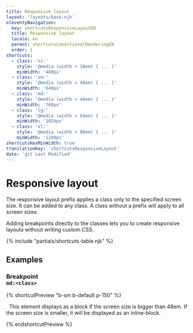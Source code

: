 ```yaml
---
title: Responsive layout
layout: 'layouts/base.njk'
eleventyNavigation:
  key: shortcutsResponsiveLayoutEN
  title: Responsive layout
  locale: en
  parent: shortcutsConditionalRenderingEN
  order: 1
shortcuts:
  - class: 'xs:'
    style: '@media (width > 30em) { ... }'
    minWidth: '480px'
  - class: 'sm:'
    style: '@media (width > 40em) { ... }'
    minWidth: '640px'
  - class: 'md:'
    style: '@media (width > 48em) { ... }'
    minWidth: '768px'
  - class: 'lg:'
    style: '@media (width > 64em) { ... }'
    minWidth: '1024px'
  - class: 'xl:'
    style: '@media (width > 80em) { ... }'
    minWidth: '1280px'
shortcutsHasMinWidth: true
translationKey: 'shortcutsResponsiveLayout'
date: 'git Last Modified'
---
```


# Responsive layout

The responsive layout prefix applies a class only to the specified screen size. It can be added to any class. A class without a prefix will apply to all screen sizes.

Adding breakpoints directly to the classes lets you to create responsive layouts without writing custom CSS.

{% include "partials/shortcuts-table.njk" %}

## Examples

### Breakpoint<br/>`md:<class>`

{% shortcutPreview "b-sm b-default p-150" %}

<p class="md:d-block d-inline-block">
  This element displays as a block if the screen size is bigger than 48em. If the screen size is smaller, it will be displayed as an inline-block.
</p>
{% endshortcutPreview %}
